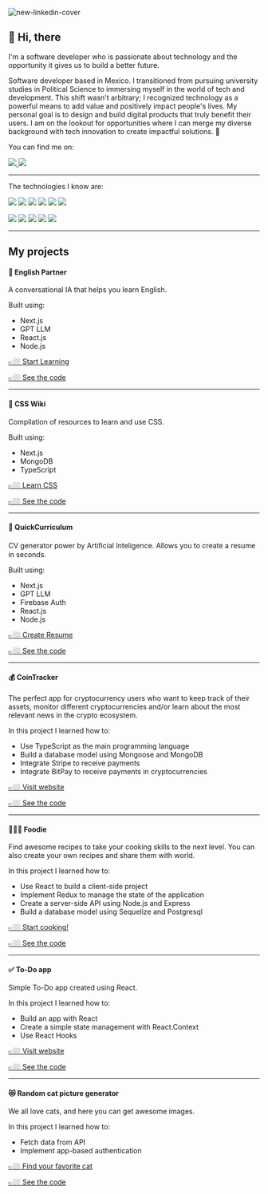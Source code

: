 ![new-linkedin-cover](https://github.com/fercho-dev/fercho-dev/assets/57052457/40734cfc-56c8-4d78-9f88-17a205092cef)

## 👋 Hi, there

I'm a software developer who is passionate about technology and the opportunity it gives us to build a better future.

Software developer based in Mexico. I transitioned from pursuing university studies in Political Science to immersing myself in the world of tech and development. This shift wasn't arbitrary; I recognized technology as a powerful means to add value and positively impact people's lives. My personal goal is to design and build digital products that truly benefit their users. I am on the lookout for opportunities where I can merge my diverse background with tech innovation to create impactful solutions. 🚀

You can find me on:
<p>
  <a href="https://www.linkedin.com/in/ferchodev/">
    <img src="https://img.shields.io/badge/linkedin-%230077B5.svg?&style=for-the-badge&logo=linkedin&logoColor=white"/>
  </a>
  <a href="https://twitter.com/fercho_dev_">
    <img src="https://img.shields.io/badge/twitter-%231DA1F2.svg?&style=for-the-badge&logo=twitter&logoColor=white"/>
  </a>
</p>

---

The technologies I know are:

<p>
  <img src="https://img.shields.io/badge/html5%20-%23e34f26.svg?&style=for-the-badge&logo=html5&logoColor=white"/>
  <img src="https://img.shields.io/badge/css3%20-%231572B6.svg?&style=for-the-badge&logo=css3&logoColor=white"/>
  <img src="https://img.shields.io/badge/javascript%20-%23F7DF1E.svg?&style=for-the-badge&logo=javascript&logoColor=white"/>
  <img src="https://img.shields.io/static/v1?style=for-the-badge&message=TypeScript&color=3178C6&logo=TypeScript&logoColor=FFFFFF&label="/>
  <img src="https://img.shields.io/badge/react%20-%2361DAFB.svg?&style=for-the-badge&logo=react&logoColor=white"/>
  <img src="https://img.shields.io/badge/nextjs%20-%23764ABC.svg?&style=for-the-badge&logo=nextjs&logoColor=white"/>
</p>
<p>
  <img src="https://img.shields.io/badge/node.js%20-%23339933.svg?&style=for-the-badge&logo=node.js&logoColor=white"/>
  <img src="https://img.shields.io/badge/express%20-%23339933.svg?&style=for-the-badge&logo=express&logoColor=white"/>
  <img src="https://img.shields.io/badge/mongodb%20-%2358aa50.svg?&style=for-the-badge&logo=mongodb&logoColor=white"/>
  <img src="https://img.shields.io/badge/postgresql%20-%2358aa50.svg?&style=for-the-badge&logo=postgresql&logoColor=white"/>
  <img src="https://img.shields.io/badge/git%20-%23F05133.svg?&style=for-the-badge&logo=git&logoColor=white"/>
</p>

---

## My projects

#### 🤖 English Partner

A conversational IA that helps you learn English.

Built using:
- Next.js
- GPT LLM
- React.js
- Node.js

<a href="https://english-partner.vercel.app/" target="_blank">👉🏼 Start Learning</a>

<a href="https://github.com/fercho-dev/english-partner" target="_blank">👉🏼 See the code</a>

---

#### 🤖 CSS Wiki

Compilation of resources to learn and use CSS.

Built using:
- Next.js
- MongoDB
- TypeScript

<a href="https://www.csswiki.dev/" target="_blank">👉🏼 Learn CSS</a>

<a href="https://github.com/fercho-dev/csswiki" target="_blank">👉🏼 See the code</a>

---

#### 🤖 QuickCurriculum

CV generator power by Artiﬁcial Inteligence. Allows you to create a resume in seconds.

Built using:
- Next.js
- GPT LLM
- Firebase Auth
- React.js
- Node.js

<a href="https://www.quickcurriculum.com/" target="_blank">👉🏼 Create Resume</a>

<a href="https://github.com/fercho-dev/quickcurriculum" target="_blank">👉🏼 See the code</a>

---

#### 💰 CoinTracker

The perfect app for cryptocurrency users who want to keep track of their assets, monitor different cryptocurrencies and/or learn about the most relevant news in the crypto ecosystem.

In this project I learned how to:
- Use TypeScript as the main programming language
- Build a database model using Mongoose and MongoDB
- Integrate Stripe to receive payments
- Integrate BitPay to receive payments in cryptocurrencies

<a href="https://pf-03-cointracker.vercel.app/" target="_blank">👉🏼 Visit website</a>

<a href="https://github.com/PF-03/CoinTracker" target="_blank">👉🏼 See the code</a>

---

#### 🧑🏼‍🍳 Foodie

Find awesome recipes to take your cooking skills to the next level. You can also create your own recipes and share them with world.

In this project I learned how to:
- Use React to build a client-side project
- Implement Redux to manage the state of the application
- Create a server-side API using Node.js and Express
- Build a database model using Sequelize and Postgresql

<a href="http://foodie-pi-tau.vercel.app/" target="_blank">👉🏼 Start cooking!</a>

<a href="https://github.com/fercho-dev/Food-app" target="_blank">👉🏼 See the code</a>

---

#### ✅ To-Do app

Simple To-Do app created using React.

In this project I learned how to:
- Build an app with React
- Create a simple state management with React.Context
- Use React Hooks

<a href="https://fercho-dev.github.io/todo-react-app/" target="_blank">👉🏼 Visit website</a>

<a href="https://github.com/fercho-dev/todo-react-app" target="_blank">👉🏼 See the code</a>

---

#### 😻 Random cat picture generator

We all love cats, and here you can get awesome images.

In this project I learned how to:
- Fetch data from API
- Implement app-based authentication

<a href="https://fercho-dev.github.io/cat-picture-generator/" target="_blank">👉🏼 Find your favorite cat</a>

<a href="https://github.com/fercho-dev/cat-picture-generator" target="_blank">👉🏼 See the code</a>


<!--
**ferchoeth/ferchoeth** is a ✨ _special_ ✨ repository because its `README.md` (this file) appears on your GitHub profile.

Here are some ideas to get you started:

- 🔭 I’m currently working on ...
- 🌱 I’m currently learning ...
- 👯 I’m looking to collaborate on ...
- 🤔 I’m looking for help with ...
- 💬 Ask me about ...
- 📫 How to reach me: ...
- 😄 Pronouns: ...
- ⚡ Fun fact: ...
-->
